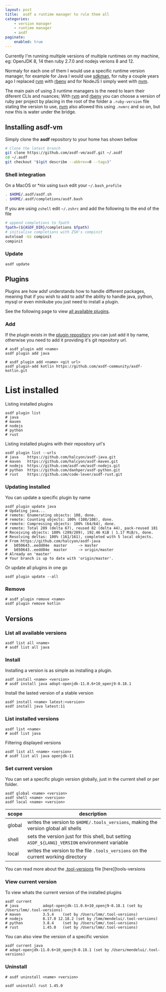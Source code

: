 ```yaml
---
layout: post
title:  asdf a runtime manager to rule them all
categories:
    - version manager
    - runtime manager
    - asdf
paginate:
    enabled: true
---
```

[asdf]: https://github.com/asdf-vm/asdf
[asdf-plugins]: https://asdf-vm.com/#/plugins-all?id=plugin-list
[sdkman]: https://sdkman.io/
[nvm]: https://github.com/nvm-sh/nvm
[rvm]: https://rvm.io/
[rbenv]: https://github.com/rbenv/rbenv
[asdf-plugins]: https://github.com/asdf-vm/asdf-plugins
[tool-versions]: https://asdf-vm.com/#/core-configuration

Currently I'm running multiple versions of multiple runtimes on my machine, eg: OpenJDK 8, 14 then ruby 2.7.0 and nodejs verions 8 and 12.

Normaly for each one of them I would use a specific runtime version manager, for example for Java I would use [sdkman][sdkman], for ruby a couple years ago I replaced [rvm][rvm] with [rbenv][rbenv] and for NodeJS I simply went with [nvm][nvm].

The main pain of using 3 runtime managers is the need to learn their diferent CLIs and nuances; With [rvm][rvm] and [rbenv][rbenv] you can choose a version of ruby per project by placing in the root of the folder a `.ruby-version` file stating the version to use, [nvm][nvm] also allowed this using `.nvmrc` and so on, but now this is water under the bridge.

<!--more-->

## Installing asdf-vm

Simply clone the **asdf** repository to your home has shown bellow

```bash
# Clone the latest branch
git clone https://github.com/asdf-vm/asdf.git ~/.asdf
cd ~/.asdf
git checkout "$(git describe --abbrev=0 --tags)"
```

### Shell integration

On a MacOS or *nix using `bash` edit your `~/.bash_profile`

```bash
. $HOME/.asdf/asdf.sh
. $HOME/.asdf/completions/asdf.bash
```

If you are using `zshell` edit `~/.zshrc` and add the following to the end of the file

```bash
# append completions to fpath
fpath=(${ASDF_DIR}/completions $fpath)
# initialise completions with ZSH's compinit
autoload -Uz compinit
compinit
```

### Update

```
asdf update
```

## Plugins

Plugins are how adsf understands how to handle different packages, meaning that if you wish to add to adsf the ability to handle java, python, mysql or even minikube you just need to install a plugin.

See the following page to view [all available plugins][asdf-plugins].

### Add

If the plugin exists in the [plugin repository][asdf-plugins] you can just add it by name, otherwise you need to add it providing it's git repository url.

```
# asdf plugin add <name>
asdf plugin add java

# asdf plugin add <name> <git url>
asdf plugin-add kotlin https://github.com/asdf-community/asdf-kotlin.git
```

# List installed

Listing installed plugins

```
asdf plugin list
# java
# maven
# nodejs
# python
# rust
```

Listing installed plugins with their repository url's

```
asdf plugin list --urls
# java    https://github.com/halcyon/asdf-java.git
# maven   https://github.com/halcyon/asdf-maven.git
# nodejs  https://github.com/asdf-vm/asdf-nodejs.git
# python  https://github.com/danhper/asdf-python.git
# rust    https://github.com/code-lever/asdf-rust.git
```

### Updating installed

You can update a specific plugin by name

```
asdf plugin update java
# Updating java...
# remote: Enumerating objects: 108, done.
# remote: Counting objects: 100% (108/108), done.
# remote: Compressing objects: 100% (64/64), done.
# remote: Total 289 (delta 67), reused 82 (delta 44), pack-reused 181
# Receiving objects: 100% (289/289), 192.46 KiB | 1.17 MiB/s, done.
# Resolving deltas: 100% (161/161), completed with 5 local objects.
# From https://github.com/halcyon/asdf-java
#   b050643..eedd04e  master     -> master
#   b050643..eedd04e  master     -> origin/master
# Already on 'master'
# Your branch is up to date with 'origin/master'.
```

Or update all plugins in one go

```
asdf plugin update --all
```

### Remove

```
# asdf plugin remove <name>
asdf plugin remove kotlin
```

## Versions

### List all available versions

```
asdf list all <name>
# asdf list all java
```

### Install

Installing a version is as simple as installing a plugin.

```
asdf install <name> <version>
# asdf install java adopt-openjdk-11.0.6+10_openj9-0.18.1
```

Install the lasted version of a stable version

```
asdf install <name> latest:<version>
asdf install java latest:11
```

### List installed versions

```
asdf list <name>
# asdf list java
```

Filtering displayed versions

```
asdf list all <name> <version>
# asdf list all java openjdk-11
```

### Set current version

You can set a specific plugin version globally, just in the current shell or per folder.

```
asdf global <name> <version>
asdf shell <name> <version>
asdf local <name> <version>
```

| scope | description          |
|-------|----------------------|
| global| writes the version to `$HOME/.tools_versions`, making the version global all shells |
| shell | sets the version just for this shell, but setting `ASDF_${LANG}_VERSION` environment variable |
| local | writes the version to the file `.tools_versions` on the current working directory |

You can read more about the [.tool-versions][tool-versions] file [here][tools-versions


### View current version

To view whats the current version of the installed plugins

```
asdf current
# java           adopt-openjdk-11.0.6+10_openj9-0.18.1 (set by /Users/lmm/.tool-versions)
# maven          3.5.4    (set by /Users/lmm/.tool-versions)
# nodejs         8.17.0 12.18.2 (set by /lmm/mendelui/.tool-versions)
# python         3.8.4    (set by /Users/lmm/.tool-versions)
# rust           1.45.0   (set by /Users/lmm/.tool-versions)
```

You can also view the version of a specific version

```
asdf current java
# adopt-openjdk-11.0.6+10_openj9-0.18.1 (set by /Users/mendelui/.tool-versions)
```

### Uninstall

```
# asdf uninstall <name> <version>

asdf uninstall rust 1.45.0
```
